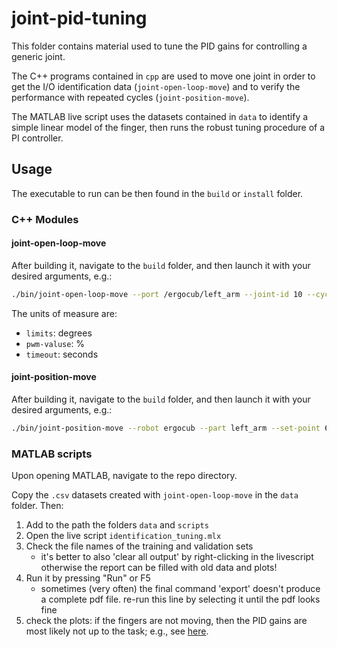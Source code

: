 # joint-pid-tuning

This folder contains material used to tune the PID gains for controlling a generic joint.

The C++ programs contained in `cpp` are used to move one joint in order to get the I/O identification data (`joint-open-loop-move`) and to verify the performance with repeated cycles (`joint-position-move`).

The MATLAB live script uses the datasets contained in `data` to identify a simple linear model of the finger, then runs the robust tuning procedure of a PI controller.

## Usage

The executable to run can be then found in the `build` or `install` folder.

### C++ Modules

#### joint-open-loop-move

After building it, navigate to the `build` folder, and then launch it with your desired arguments, e.g.:

```bash
./bin/joint-open-loop-move --port /ergocub/left_arm --joint-id 10 --cycles 5 --limits "(5 20)" --pwm-values "(10 20 30)" --timeout 5 --filename output.csv
```

The units of measure are:
- `limits`: degrees
- `pwm-valuse`: %
- `timeout`: seconds

#### joint-position-move

After building it, navigate to the `build` folder, and then launch it with your desired arguments, e.g.:

```bash
./bin/joint-position-move --robot ergocub --part left_arm --set-point 60 --filename output.csv
```

### MATLAB scripts

Upon opening MATLAB, navigate to the repo directory.

Copy the `.csv` datasets created with `joint-open-loop-move` in the `data` folder. Then:

1. Add to the path the folders `data` and `scripts`
2. Open the live script `identification_tuning.mlx`
3. Check the file names of the training and validation sets
   - it's better to also 'clear all output' by right-clicking in the livescript otherwise the report can be filled with old data and plots!
4. Run it by pressing "Run" or F5
   - sometimes (very often) the final command 'export' doesn't produce a complete pdf file. re-run this line by selecting it until the pdf looks fine
5. check the plots: if the fingers are not moving, then the PID gains are most likely not up to the task; e.g., see [here](https://github.com/icub-tech-iit/ergocub-design-lowerarm/issues/245#issuecomment-2095469706).
